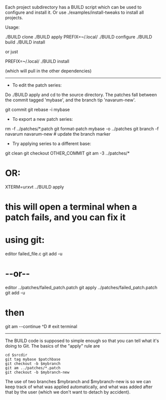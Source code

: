 Each project subdirectory has a BUILD script which can be used to
configure and install it. Or use ./examples/install-tweaks to install
all projects.

Usage:

./BUILD clone
./BUILD apply
PREFIX=~/.local/ ./BUILD configure
./BUILD build
./BUILD install

or just

PREFIX=~/.local/ ./BUILD install

(which will pull in the other dependencies)

----------------

* To edit the patch series:

Do ./BUILD apply and cd to the source directory. The patches fall
between the commit tagged 'mybase', and the branch tip 'navarum-new'.

git commit
git rebase -i mybase

* To export a new patch series:

rm -f ../patches/*.patch
git format-patch mybase -o ../patches
git branch -f navarum navarum-new # update the branch marker

* Try applying series to a different base:

git clean
git checkout OTHER_COMMIT
git am -3 ../patches/*

# OR:

XTERM=urxvt ../BUILD apply

# this will open a terminal when a patch fails, and you can fix it
# using git:

editor failed_file.c
git add -u

# --or--

editor ../patches/failed_patch.patch
git apply ../patches/failed_patch.patch
git add -u

# then

git am --continue
^D # exit terminal

----------------------------------------------------------------

The BUILD code is supposed to simple enough so that you can tell what
it's doing to Git. The basics of the "apply" rule are

    cd $srcdir
    git tag mybase $patchbase
    git checkout -b $mybranch
    git am ../patches/*.patch
    git checkout -b $mybranch-new

The use of two branches $mybranch and $mybranch-new is so we can keep
track of what was applied automatically, and what was added after that
by the user (which we don't want to detach by accident).
